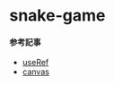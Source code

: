 # snake-game

#### 参考記事
- [useRef](https://qiita.com/cheez921/items/9a5659f4b94662b4fd1e)
- [canvas](https://qiita.com/manten120/items/86c087b937708697acec)
